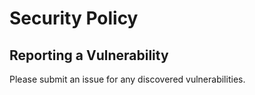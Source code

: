 # Security Policy

## Reporting a Vulnerability

Please submit an issue for any discovered vulnerabilities.
